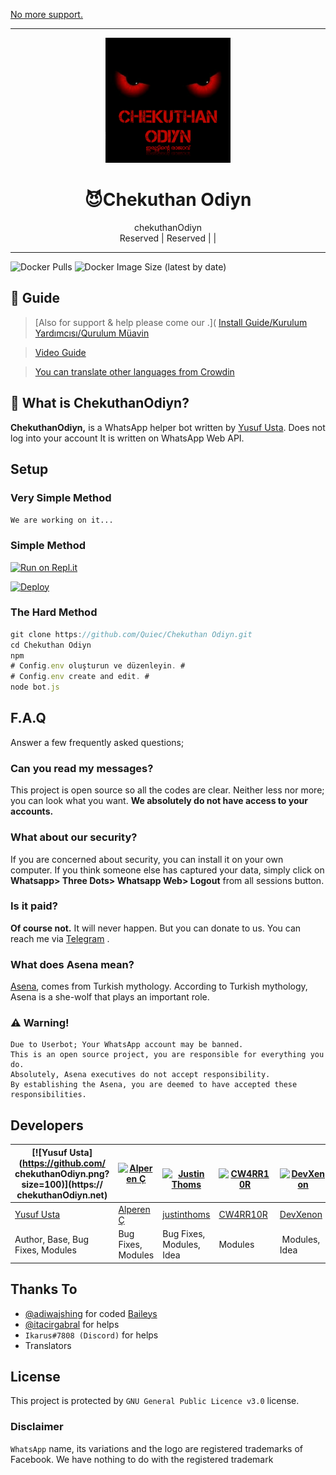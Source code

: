 [No more support.](https://t.me/fusufs/826)

----

<div align="center">
  <img src="Chekuthan Odiyn.jpg" width="200" height="200">
  <h1>😈Chekuthan Odiyn</h1>
</div>
<p align="center">
     chekuthanOdiyn
    <br>
        Reserved |
        Reserved |
        <ap</a> |
 

----
![Docker Pulls](https://img.shields.io/docker/pulls/fusuf/ChekuthanOdiyn?style=flat-square) ![Docker Image Size (latest by date)](https://img.shields.io/docker/image-size/fusuf/ChekuthanOdiyn?style=flat-square)

## 📢 Guide
> [Also for support & help please come our  .](
> [Install Guide/Kurulum Yardımcısı/Qurulum Müavin](https://github.com/Quiec/ChekuthanOdiyn/wiki)

> [Video Guide](https://www.youtube.com/watch?v=029KmetlKPU)

> [You can translate other languages from Crowdin](https://crowdin.com/project/ChekuthanOdiyn)

## 🔎 What is ChekuthanOdiyn?
**ChekuthanOdiyn,** is a WhatsApp helper bot written by [Yusuf Usta](https://github.com/Quiec). Does not log into your account It is written on WhatsApp Web API.

## Setup
### Very Simple Method
`We are working on it...`

### Simple Method
[![Run on Repl.it](https://repl.it/badge/github/Quiec/ChekuthanOdiyn)](https://repl.it/@Quiec/ChekuthanOdiyn)

[![Deploy](https://www.herokucdn.com/deploy/button.svg)](https://heroku.com/deploy?template=https://github.com/Quiec/ChekuthanOdiyn)

### The Hard Method
```js
git clone https://github.com/Quiec/Chekuthan Odiyn.git
cd Chekuthan Odiyn
npm 
# Config.env oluşturun ve düzenleyin. #
# Config.env create and edit. #
node bot.js
```

## F.A.Q
Answer a few frequently asked questions;
### Can you read my messages?
This project is open source so all the codes are clear. Neither less nor more; you can look what you want. **We absolutely do not have access to your accounts.**

### What about our security?
If you are concerned about security, you can install it on your own computer. If you think someone else has captured your data, simply click on **Whatsapp> Three Dots> Whatsapp Web> Logout** from all sessions button.

### Is it paid?
**Of course not.** It will never happen. But you can donate to us. You can reach me via [Telegram](https://t.me/fusuf) .

### What does Asena mean?
[Asena](https://tr.wikipedia.org/wiki/Asena), comes from Turkish mythology. According to Turkish mythology, Asena is a she-wolf that plays an important role.

### ⚠️ Warning! 
```
Due to Userbot; Your WhatsApp account may be banned.
This is an open source project, you are responsible for everything you do. 
Absolutely, Asena executives do not accept responsibility.
By establishing the Asena, you are deemed to have accepted these responsibilities.
```

## Developers

[![Yusuf Usta](https://github.com/ chekuthanOdiyn.png?size=100)](https:// chekuthanOdiyn.net) | [![Alperen Ç](https://github.com/xacnio.png?size=100)](https://github.com/xacnio) | [![Justin Thoms](https://github.com/justinthoms.png?size=100)](https://github.com/justinthoms) | [![CW4RR10R](https://github.com/CW4RR10R.png?size=100)](https://github.com/CW4RR10R) | [![DevXenon](https://github.com/phaticusthiccy.png?size=100)](https://github.com/phaticusthiccy)
---|---|---|---|---
[Yusuf Usta](https://t.me/fusuf) | [Alperen Ç](https://t.me/xacnio) | [justinthoms](https://t.me/Mr_justinthomas) | [CW4RR10R](https://github.com/CW4RR10R)  | [DevXenon](https://github.com/phaticusthiccy)
Author, Base, Bug Fixes, Modules |  Bug Fixes, Modules | Bug Fixes, Modules, Idea | Modules | Modules, Idea

## Thanks To
- [@adiwajshing](https://github.com/adiwajshing) for coded [Baileys](https://github.com/adiwajshing/Baileys) 
- [@itacirgabral](https://github.com/itacirgabral) for helps
- `Ikarus#7808 (Discord)` for helps
- Translators

## License
This project is protected by `GNU General Public Licence v3.0` license.

### Disclaimer
`WhatsApp` name, its variations and the logo are registered trademarks of Facebook. We have nothing to do with the registered trademark
